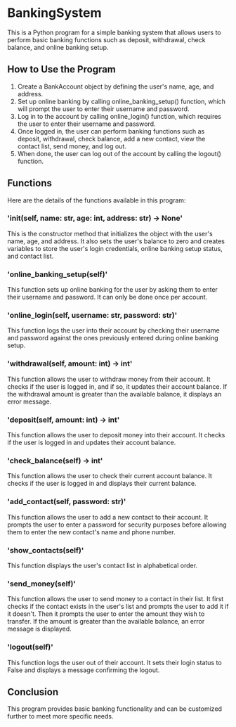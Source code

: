 # BankingSystem
This is a Python program for a simple banking system that allows users to perform basic banking functions such as deposit, withdrawal, check balance, and online banking setup.

## How to Use the Program

1. Create a BankAccount object by defining the user's name, age, and address.
2. Set up online banking by calling online_banking_setup() function, which will prompt the user to enter their username and password.
3. Log in to the account by calling online_login() function, which requires the user to enter their username and password.
4. Once logged in, the user can perform banking functions such as deposit, withdrawal, check balance, add a new contact, view the contact list, send money, and log out.
5. When done, the user can log out of the account by calling the logout() function.

## Functions
Here are the details of the functions available in this program:

### '__init__(self, name: str, age: int, address: str) -> None'
This is the constructor method that initializes the object with the user's name, age, and address. It also sets the user's balance to zero and creates variables to store the user's login credentials, online banking setup status, and contact list.

### 'online_banking_setup(self)'
This function sets up online banking for the user by asking them to enter their username and password. It can only be done once per account.

### 'online_login(self, username: str, password: str)'
This function logs the user into their account by checking their username and password against the ones previously entered during online banking setup.

### 'withdrawal(self, amount: int) -> int'
This function allows the user to withdraw money from their account. It checks if the user is logged in, and if so, it updates their account balance. If the withdrawal amount is greater than the available balance, it displays an error message.

### 'deposit(self, amount: int) -> int'
This function allows the user to deposit money into their account. It checks if the user is logged in and updates their account balance.

### 'check_balance(self) -> int'
This function allows the user to check their current account balance. It checks if the user is logged in and displays their current balance.

### 'add_contact(self, password: str)'
This function allows the user to add a new contact to their account. It prompts the user to enter a password for security purposes before allowing them to enter the new contact's name and phone number.

### 'show_contacts(self)'
This function displays the user's contact list in alphabetical order.

### 'send_money(self)'
This function allows the user to send money to a contact in their list. It first checks if the contact exists in the user's list and prompts the user to add it if it doesn't. Then it prompts the user to enter the amount they wish to transfer. If the amount is greater than the available balance, an error message is displayed.

### 'logout(self)'
This function logs the user out of their account. It sets their login status to False and displays a message confirming the logout.

## Conclusion
This program provides basic banking functionality and can be customized further to meet more specific needs.
